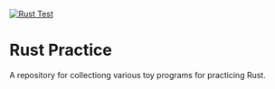 [![Rust Test](https://github.com/ose20/rust-practice/actions/workflows/rust_test.yml/badge.svg?branch=main)](https://github.com/ose20/rust-practice/actions/workflows/rust_test.yml)
# Rust Practice

A repository for collectiong various toy programs for practicing Rust.